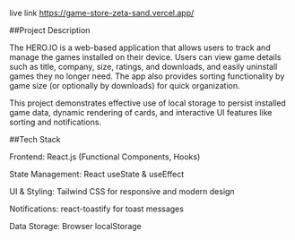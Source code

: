 live link 
https://game-store-zeta-sand.vercel.app/


##Project Description

The HERO.IO is a web-based application that allows users to track and manage the games installed on their device. Users can view game details such as title, company, size, ratings, and downloads, and easily uninstall games they no longer need. The app also provides sorting functionality by game size (or optionally by downloads) for quick organization.

This project demonstrates effective use of local storage to persist installed game data, dynamic rendering of cards, and interactive UI features like sorting and notifications.



##Tech Stack

Frontend: React.js (Functional Components, Hooks)

State Management: React useState & useEffect

UI & Styling: Tailwind CSS for responsive and modern design

Notifications: react-toastify for toast messages

Data Storage: Browser localStorage
